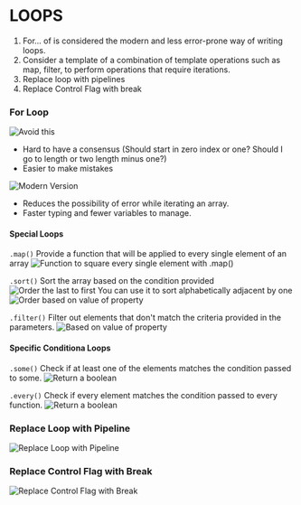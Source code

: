 # LOOPS

1. For... of is considered the modern and less error-prone way of writing loops.
2. Consider a template of a combination of template operations such as map, filter, to perform operations that require iterations.
3. Replace loop with pipelines
4. Replace Control Flag with break

### For Loop

![Avoid this](https://i.imgur.com/qSJkqnh.png)

- Hard to have a consensus (Should start in zero index or one? Should I go to length or two length minus one?)
- Easier to make mistakes

![Modern Version](https://i.imgur.com/854XubU.png)

- Reduces the possibility of error while iterating an array.
- Faster typing and fewer variables to manage.

#### Special Loops

`.map()`
Provide a function that will be applied to every single element of an array
![Function to square every single element with .map()](https://i.imgur.com/nC8KSp2.png)

`.sort()`
Sort the array based on the condition provided
![Order the last to first](https://i.imgur.com/kcsFzua.png)
You can use it to sort alphabetically adjacent by one
![Order based on value of property](https://i.imgur.com/uRhxFnG.png)

`.filter()`
Filter out elements that don't match the criteria provided in the parameters.
![Based on value of property](https://i.imgur.com/uRhxFnG.png)

#### Specific Conditiona Loops

`.some()`
Check if at least one of the elements matches the condition passed to some.
![Return a boolean](https://i.imgur.com/AQZT1g0.png)

`.every()`
Check if every element matches the condition passed to every function.
![Return a boolean](https://i.imgur.com/KVpehlN.png)

### Replace Loop with Pipeline

![Replace Loop with Pipeline](https://i.imgur.com/9zb9uuJ.png)

### Replace Control Flag with Break

![Replace Control Flag with Break](https://i.imgur.com/An5D46D.png)
